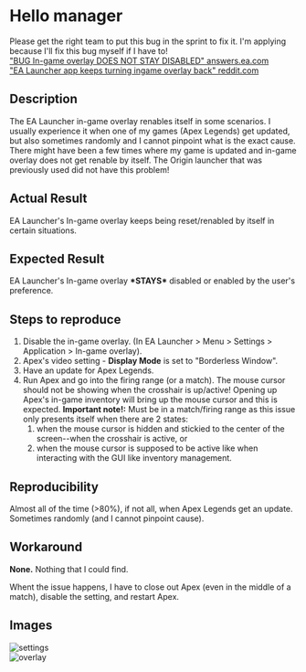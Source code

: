 # Hello manager

Please get the right team to put this bug in the sprint to fix it. I'm applying because I'll fix this bug myself if I have to!  
["BUG In-game overlay DOES NOT STAY DISABLED" answers.ea.com](https://answers.ea.com/t5/Bug-Reports-Technical-Issues/BUG-In-game-overlay-DOES-NOT-STAY-DISABLED/m-p/13452637#M44320)  
["EA Launcher app keeps turning ingame overlay back" reddit.com](https://www.reddit.com/r/origin/comments/13q2imt/ea_launcher_app_keeps_turning_ingame_overlay_back/)  

## Description

The EA Launcher in-game overlay renables itself in some scenarios. I usually experience it when one of my games (Apex Legends) get updated, but also sometimes randomly and I cannot pinpoint what is the exact cause. There might have been a few times where my game is updated and in-game overlay does not get renable by itself. The Origin launcher that was previously used did not have this problem!

## Actual Result

EA Launcher's In-game overlay keeps being reset/renabled by itself in certain situations.

## Expected Result

EA Launcher's In-game overlay **\*STAYS\*** disabled or enabled by the user's preference.

## Steps to reproduce

1. Disable the in-game overlay. (In EA Launcher > Menu > Settings > Application > In-game overlay).
2. Apex's video setting - **Display Mode** is set to "Borderless Window".
3. Have an update for Apex Legends.
4. Run Apex and go into the firing range (or a match). The mouse cursor should not be showing when the crosshair is up/active! Opening up Apex's in-game inventory will bring up the mouse cursor and this is expected. **Important note!:** Must be in a match/firing range as this issue only presents itself when there are 2 states:  
    1. when the mouse cursor is hidden and stickied to the center of the screen--when the crosshair is active, or 
    2. when the mouse cursor is supposed to be active like when interacting with the GUI like inventory management.

## Reproducibility

Almost all of the time (>80%), if not all, when Apex Legends get an update. Sometimes randomly (and I cannot pinpoint cause).

## Workaround

**None.** Nothing that I could find.

Whent the issue happens, I have to close out Apex (even in the middle of a match), disable the setting, and restart Apex.

## Images

![settings](https://github.com/reddtoric/hello/assets/14900721/c646c7e9-de8a-46f3-b617-d8e486f30cee)  
![overlay](https://github.com/reddtoric/hello/assets/14900721/377d3138-99d0-48ef-a786-b56fbf3be1fd)  
